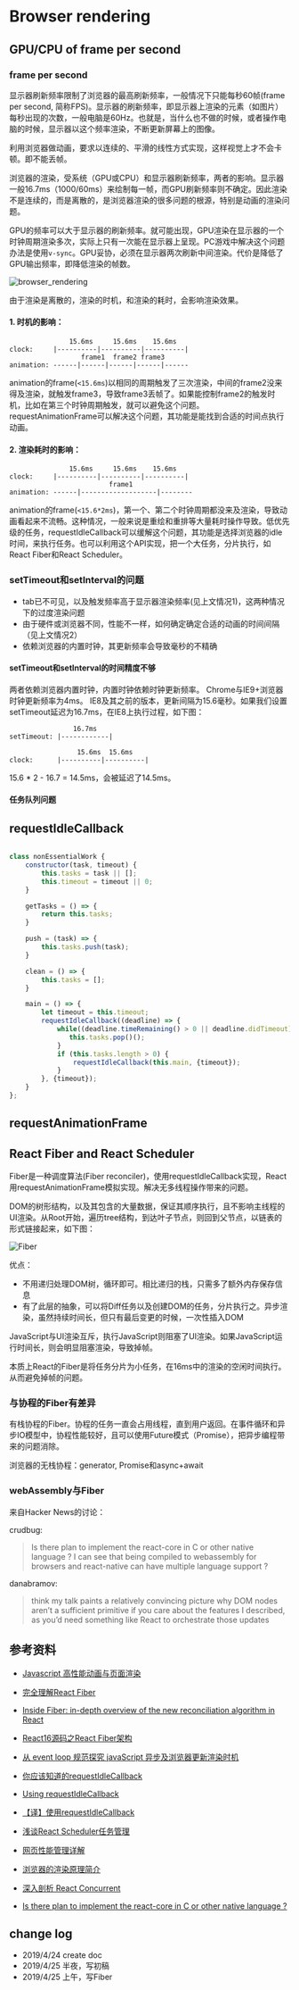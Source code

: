 # Browser rendering

## GPU/CPU of frame per second

### frame per second

显示器刷新频率限制了浏览器的最高刷新频率，一般情况下只能每秒60帧(frame per second, 简称FPS)。显示器的刷新频率，即显示器上渲染的元素（如图片）每秒出现的次数，一般电脑是60Hz。也就是，当什么也不做的时候，或者操作电脑的时候，显示器以这个频率渲染，不断更新屏幕上的图像。

利用浏览器做动画，要求以连续的、平滑的线性方式实现，这样视觉上才不会卡顿。即不能丢帧。

浏览器的渲染，受系统（GPU或CPU）和显示器刷新频率，两者的影响。显示器一般16.7ms（1000/60ms）来绘制每一帧，而GPU刷新频率则不确定。因此渲染不是连续的，而是离散的，是浏览器渲染的很多问题的根源，特别是动画的渲染问题。

GPU的频率可以大于显示器的刷新频率。就可能出现，GPU渲染在显示器的一个时钟周期渲染多次，实际上只有一次能在显示器上呈现。PC游戏中解决这个问题办法是使用`v-sync`。GPU妥协，必须在显示器两次刷新中间渲染。代价是降低了GPU输出频率，即降低渲染的帧数。

![browser_rendering](./browser_rendering.png)

由于渲染是离散的，渲染的时机，和渲染的耗时，会影响渲染效果。

#### 1. 时机的影响：

```
               15.6ms     15.6ms    15.6ms
clock:     |----------|----------|----------|
                  frame1  frame2 frame3
animation: ------|------|------|------|------

```

animation的frame(`<15.6ms`)以相同的周期触发了三次渲染，中间的frame2没来得及渲染，就触发frame3，导致frame3丢帧了。如果能控制frame2的触发时机，比如在第三个时钟周期触发，就可以避免这个问题。requestAnimationFrame可以解决这个问题，其功能是能找到合适的时间点执行动画。


#### 2. 渲染耗时的影响：

```
               15.6ms     15.6ms    15.6ms
clock:     |----------|----------|----------|
                         frame1
animation: ------|-------------------|--------

```

animation的frame(`<15.6*2ms`)，第一个、第二个时钟周期都没来及渲染，导致动画看起来不流畅。这种情况，一般来说是重绘和重排等大量耗时操作导致。低优先级的任务，requestIdleCallback可以缓解这个问题，其功能是选择浏览器的idle时间，来执行任务。也可以利用这个API实现，把一个大任务，分片执行，如React Fiber和React Scheduler。


### setTimeout和setInterval的问题

- tab已不可见，以及触发频率高于显示器渲染频率(见上文情况1)，这两种情况下的过度渲染问题
- 由于硬件或浏览器不同，性能不一样，如何确定确定合适的动画的时间间隔（见上文情况2）
- 依赖浏览器的内置时钟，其更新频率会导致毫秒的不精确

#### setTimeout和setInterval的时间精度不够

两者依赖浏览器内置时钟，内置时钟依赖时钟更新频率。
Chrome与IE9+浏览器时钟更新频率为4ms。
IE8及其之前的版本，更新间隔为15.6毫秒。如果我们设置setTimeout延迟为16.7ms，在IE8上执行过程，如下图：

```
                16.7ms
setTimeout: |------------|

                 15.6ms  15.6ms
clock:      |----------|----------|

```

15.6 * 2 - 16.7 = 14.5ms，会被延迟了14.5ms。


#### 任务队列问题


## requestIdleCallback

``` JavaScript

class nonEssentialWork {
    constructor(task, timeout) {
        this.tasks = task || [];
        this.timeout = timeout || 0;
    }

    getTasks = () => {
        return this.tasks;
    }

    push = (task) => {
        this.tasks.push(task);
    }

    clean = () => {
        this.tasks = [];
    }

    main = () => {
        let timeout = this.timeout;
        requestIdleCallback((deadline) => {
            while((deadline.timeRemaining() > 0 || deadline.didTimeout) && this.tasks.length > 0) {
               this.tasks.pop()();
            }
            if (this.tasks.length > 0) {
                requestIdleCallback(this.main, {timeout});
            }
        }, {timeout});
    }
};

```

## requestAnimationFrame

## React Fiber and React Scheduler

Fiber是一种调度算法(Fiber reconciler)，使用requestIdleCallback实现，React用requestAnimationFrame模拟实现。解决无多线程操作带来的问题。

DOM的树形结构，以及其包含的大量数据，保证其顺序执行，且不影响主线程的UI渲染。从Root开始，遍历tree结构，到达叶子节点，则回到父节点，以链表的形式链接起来，如下图：

![Fiber](./Fiber.png)

优点：

- 不用递归处理DOM树，循环即可。相比递归的栈，只需多了额外内存保存信息
- 有了此层的抽象，可以将Diff任务以及创建DOM的任务，分片执行之。异步渲染，虽然持续时间长，但只有最后变更的时候，一次性插入DOM

JavaScript与UI渲染互斥，执行JavaScript则阻塞了UI渲染。如果JavaScript运行时间长，则会明显阻塞渲染，导致掉帧。

本质上React的Fiber是将任务分片为小任务，在16ms中的渲染的空闲时间执行。从而避免掉帧的问题。

### 与协程的Fiber有差异

有栈协程的Fiber。协程的任务一直会占用线程，直到用户返回。在事件循环和异步IO模型中，协程性能较好，且可以使用Future模式（Promise），把异步编程带来的问题消除。

浏览器的无栈协程：generator, Promise和async+await

### webAssembly与Fiber

来自Hacker News的讨论：

crudbug:
> Is there plan to implement the react-core in C or other native language ?
I can see that being compiled to webassembly for browsers and react-native can have multiple language support ?

danabramov:
> think my talk paints a relatively convincing picture why DOM nodes aren’t a sufficient primitive if you care about the features I described, as you’d need something like React to orchestrate those updates
>


## 参考资料

- [Javascript 高性能动画与页面渲染](https://www.infoq.cn/article/javascript-high-performance-animation-and-page-rendering)

- [完全理解React Fiber](http://www.ayqy.net/blog/dive-into-react-fiber/)

- [Inside Fiber: in-depth overview of the new reconciliation algorithm in React](https://medium.com/react-in-depth/inside-fiber-in-depth-overview-of-the-new-reconciliation-algorithm-in-react-e1c04700ef6e)

- [React16源码之React Fiber架构](https://github.com/HuJiaoHJ/blog/issues/7)

- [从 event loop 规范探究 javaScript 异步及浏览器更新渲染时机](https://juejin.im/entry/59082301a22b9d0065f1a186)

- [你应该知道的requestIdleCallback](https://juejin.im/post/5ad71f39f265da239f07e862)

- [Using requestIdleCallback ](https://developers.google.com/web/updates/2015/08/using-requestidlecallback)

- [【译】使用requestIdleCallback](https://div.io/topic/1370)

- [浅谈React Scheduler任务管理](https://zhuanlan.zhihu.com/p/48254036)

- [网页性能管理详解](http://www.ruanyifeng.com/blog/2015/09/web-page-performance-in-depth.html)

- [浏览器的渲染原理简介](https://coolshell.cn/articles/9666.html)

- [深入剖析 React Concurrent](https://zhuanlan.zhihu.com/p/60307571)

- [Is there plan to implement the react-core in C or other native language ?](https://news.ycombinator.com/item?id=16494314)



## change log

- 2019/4/24 create doc
- 2019/4/25 半夜，写初稿
- 2019/4/25 上午，写Fiber
